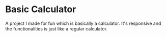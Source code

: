 # Basic Calculator

A project I made for fun which is basically a calculator. It's responsive and the functionalities is just like a regular calculator.

